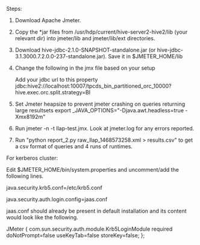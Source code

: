 Steps:

1. Download Apache Jmeter. 
2. Copy the *jar files from /usr/hdp/current/hive-server2-hive2/lib (your relevant dir) into jmeter/lib and jmeter/lib/ext directories.
3. Download hive-jdbc-2.1.0-SNAPSHOT-standalone.jar (or hive-jdbc-3.1.3000.7.2.0.0-237-standalone.jar). Save it in $JMETER_HOME/lib
4. Change the following in the jmx file based on your setup

	Add your jdbc url to this property
 	<stringProp name="dbUrl">jdbc:hive2://localhost:10007/tpcds_bin_partitioned_orc_10000?hive.exec.orc.split.strategy=BI</stringProp> 
5. Set Jmeter heapsize to prevent jmeter crashing on queries returning large resultsets
export _JAVA_OPTIONS="-Djava.awt.headless=true -Xmx8192m"
6. Run jmeter -n -t llap-test.jmx. Look at jmeter.log for any errors reported.
7. Run "python report_2.py  raw_llap_1468573258.xml > results.csv" to get a csv format of queries and 4 runs of runtimes.

For kerberos cluster:


Edit $JMETER_HOME/bin/system.properties and uncomment/add the following lines.

java.security.krb5.conf=/etc/krb5.conf

java.security.auth.login.config=jaas.conf

jaas.conf should already be present in default installation and its content would look like the following.

JMeter {
    com.sun.security.auth.module.Krb5LoginModule required
    doNotPrompt=false
    useKeyTab=false
    storeKey=false;
};

